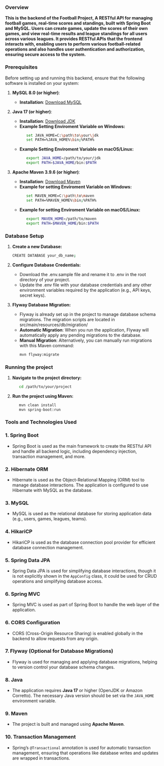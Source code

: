 ### Overview
**This is the backend of the Football Project, A RESTful API for managing football games, real-time scores and standings, built with Spring Boot and MySQL.
Users can create games, update the scores of their own games, and view real-time results and league standings for all users across various leagues.
It provides RESTful APIs that the frontend interacts with,
enabling users to perform various football-related operations and also handles user authentication and authorization, ensuring secure access to the system.**

### Prerequisites
Before setting up and running this backend, ensure that the following software is installed on your system:

1. **MySQL 8.0 (or higher)**:
    - **Installation**: [Download MySQL](https://dev.mysql.com/downloads/installer)
      
2. **Java 17 (or higher)**:
   - **Installation**: [Download JDK](https://www.oracle.com/java/technologies/downloads/?er=221886)
   - **Example Setting Enviroment Variable on Windows:**
     ```bash
        set JAVA_HOME=C:\path\to\your\jdk
        set PATH=%JAVA_HOME%\bin;%PATH%
   - **Example Setting Enviroment Variable on macOS/Linux:**
      ```bash
         export JAVA_HOME=/path/to/your/jdk
         export PATH=$JAVA_HOME/bin:$PATH

3. **Apache Maven 3.9.6 (or higher)**:
   - **Installation**: [Download Maven](https://maven.apache.org/download.cgi)
   - **Example for setting Enviroment Variable on Windows:**
     ```bash
        set MAVEN_HOME=C:\path\to\maven
        set PATH=%MAVEN_HOME%\bin;%PATH%
   - **Example for setting Enviroment Variable on macOS/Linux:**
     ```bash
        export MAVEN_HOME=/path/to/maven
        export PATH=$MAVEN_HOME/bin:$PATH

### Database Setup
1. **Create a new Database:**
   ```bash
   CREATE DATABASE your_db_name;
   
2. **Configure Database Credentials:**
   - Download the .env.sample file and rename it to .env in the root directory of your project.
   - Update the .env file with your database credentials and any other environment variables required by the application (e.g., API keys, secret keys).
     
3. **Flyway Database Migration:**
   - Flyway is already set up in the project to manage database schema migrations. The migration scripts are located in src/main/resources/db/migration/
   - **Automatic Migration**: When you run the application, Flyway will automatically apply any pending migrations to the database.
   - **Manual Migration**: Alternatively, you can manually run migrations with this Maven command:
     ```bash
     mvn flyway:migrate
     
### Running the project

1. **Navigate to the project directory:**
   ```bash
      cd /path/to/your/project
   
2. **Run the project using Maven:**
   ```bash
      mvn clean install
      mvn spring-boot:run

### Tools and Technologies Used

### 1. **Spring Boot**
- Spring Boot is used as the main framework to create the RESTful API and handle all backend logic, including dependency injection, transaction management, and more.

### 2. **Hibernate ORM**
- Hibernate is used as the Object-Relational Mapping (ORM) tool to manage database interactions. The application is configured to use Hibernate with MySQL as the database.

### 3. **MySQL**
- MySQL is used as the relational database for storing application data (e.g., users, games, leagues, teams).

### 4. **HikariCP**
- HikariCP is used as the database connection pool provider for efficient database connection management.

### 5. **Spring Data JPA**
- Spring Data JPA is used for simplifying database interactions, though it is not explicitly shown in the `AppConfig` class, it could be used for CRUD operations and simplifying database access.

### 6. **Spring MVC**
- Spring MVC is used as part of Spring Boot to handle the web layer of the application.
  
### 6. **CORS Configuration**
- CORS (Cross-Origin Resource Sharing) is enabled globally in the backend to allow requests from any origin.

### 7. **Flyway (Optional for Database Migrations)**
- Flyway is used for managing and applying database migrations, helping to version control your database schema changes.

### 8. **Java**
- The application requires **Java 17** or higher (OpenJDK or Amazon Corretto). The necessary Java version should be set via the `JAVA_HOME` environment variable.

### 9. **Maven**
- The project is built and managed using **Apache Maven**.

### 10. **Transaction Management**
- Spring’s `@Transactional` annotation is used for automatic transaction management, ensuring that operations like database writes and updates are wrapped in transactions.



